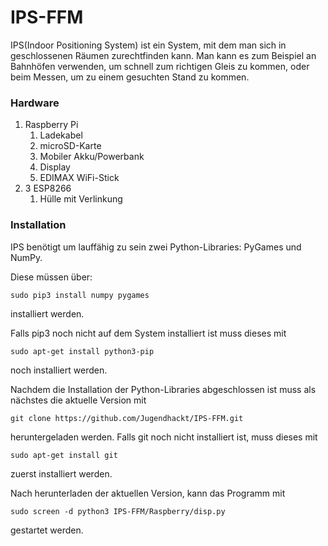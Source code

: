 # IPS-FFM
IPS(Indoor Positioning System) ist ein System, mit dem man sich in geschlossenen Räumen zurechtfinden kann.
Man kann es zum Beispiel an Bahnhöfen verwenden, um schnell zum richtigen Gleis zu kommen,
oder beim Messen, um zu einem gesuchten Stand zu kommen.

### Hardware
1. Raspberry Pi
   1. Ladekabel
   2. microSD-Karte
   3. Mobiler Akku/Powerbank
   4. Display
   5. EDIMAX WiFi-Stick
2. 3 ESP8266
   1. Hülle mit Verlinkung
   
 ### Installation
IPS benötigt um lauffähig zu sein zwei Python-Libraries: PyGames und NumPy.

Diese müssen über:
```
sudo pip3 install numpy pygames
```
installiert werden.

Falls pip3 noch nicht auf dem System installiert ist muss dieses mit 
```
sudo apt-get install python3-pip
``` 
noch installiert werden.


Nachdem die Installation der Python-Libraries abgeschlossen ist muss als nächstes die aktuelle Version mit
```
git clone https://github.com/Jugendhackt/IPS-FFM.git
```
heruntergeladen werden. Falls git noch nicht installiert ist, muss dieses mit 
```
sudo apt-get install git
``` 
zuerst installiert werden.


Nach herunterladen der aktuellen Version, kann das Programm mit 
```
sudo screen -d python3 IPS-FFM/Raspberry/disp.py
```
gestartet werden.
